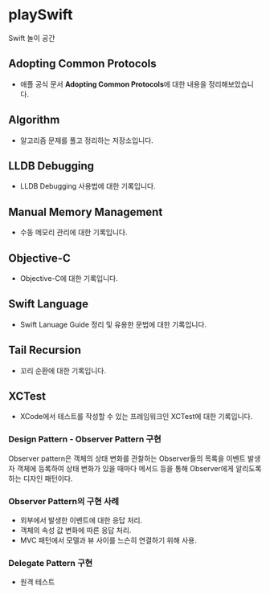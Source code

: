 # playSwift

Swift 놀이 공간

## Adopting Common Protocols

- 애플 공식 문서 **Adopting Common Protocols**에 대한 내용을 정리해보았습니다.

## Algorithm

- 알고리즘 문제를 풀고 정리하는 저장소입니다.

## LLDB Debugging

- LLDB Debugging 사용법에 대한 기록입니다.

## Manual Memory Management

- 수동 메모리 관리에 대한 기록입니다.

## Objective-C

- Objective-C에 대한 기록입니다.

## Swift Language

- Swift Lanuage Guide 정리 및 유용한 문법에 대한 기록입니다.

## Tail Recursion

- 꼬리 순환에 대한 기록입니다.

## XCTest

- XCode에서 테스트를 작성할 수 있는 프레임워크인 XCTest에 대한 기록입니다.

### Design Pattern - Observer Pattern 구현

Observer pattern은 객체의 상태 변화를 관찰하는 Observer들의 목록을 이벤트 발생자 객체에 등록하여 상태 변화가 있을 때마다 메서드 등을 통해 Observer에게 알리도록 하는 디자인 패턴이다.

### Observer Pattern의 구현 사례

- 외부에서 발생한 이벤트에 대한 응답 처리.
- 객체의 속성 값 변화에 따른 응답 처리.
- MVC 패턴에서 모델과 뷰 사이를 느슨히 연결하기 위해 사용.

### Delegate Pattern 구현

- 원격 테스트

